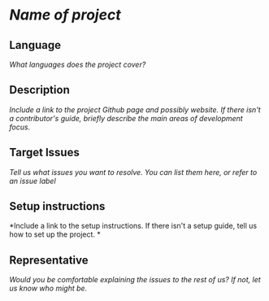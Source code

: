 # *Name of project*

## Language

*What languages does the project cover?*

## Description

*Include a link to the project Github page and possibly website. If there isn't a contributor's guide, briefly describe the main areas of development focus.*

## Target Issues

*Tell us what issues you want to resolve.  You can list them here, or refer to an issue label*

## Setup instructions

*Include a link to the setup instructions.  If there isn't a setup guide, tell us how to set up the project. *

## Representative

*Would you be comfortable explaining the issues to the rest of us? If not, let us know who might be.*
